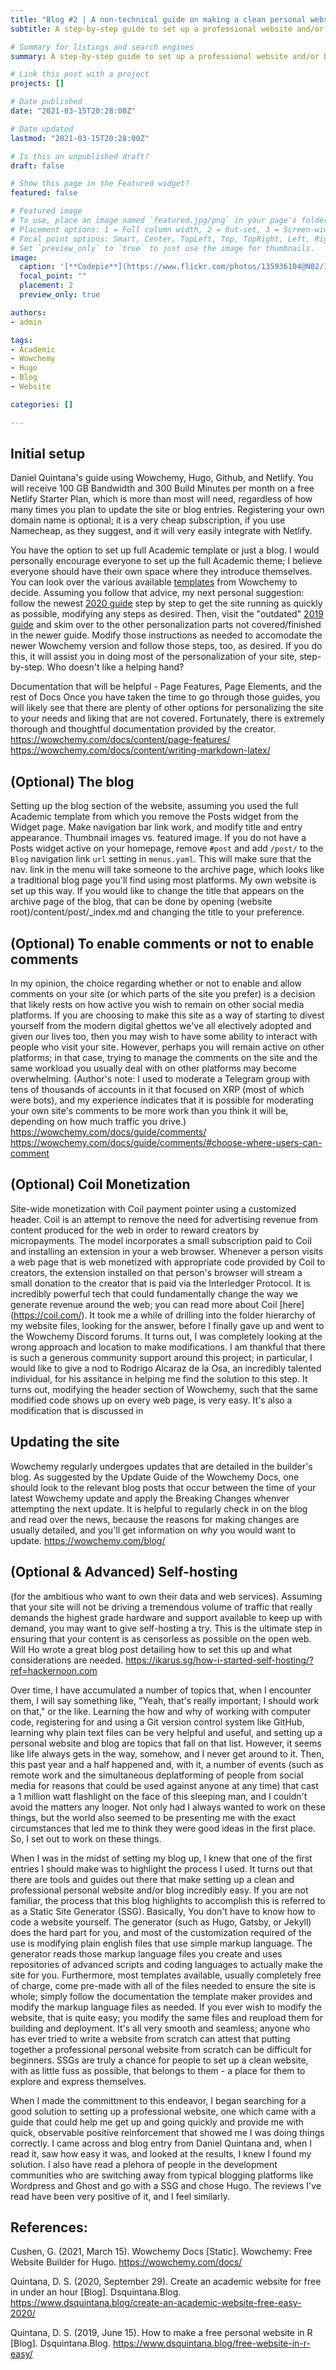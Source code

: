 ```yaml
---
title: "Blog #2 | A non-technical guide on making a clean personal website for professionals (WIP)"
subtitle: A step-by-step guide to set up a professional website and/or blog using Academic theme startkit for Wowchemy, a website builder for the static site generator (SSG) Hugo.

# Summary for listings and search engines
summary: A step-by-step guide to set up a professional website and/or blog using Academic theme startkit for Wowchemy, a website builder for the static site generator (SSG) Hugo.

# Link this post with a project
projects: []

# Date published
date: "2021-03-15T20:28:00Z"

# Date updated
lastmod: "2021-03-15T20:28:00Z"

# Is this an unpublished draft?
draft: false

# Show this page in the Featured widget?
featured: false

# Featured image
# To use, place an image named `featured.jpg/png` in your page's folder.
# Placement options: 1 = Full column width, 2 = Out-set, 3 = Screen-width
# Focal point options: Smart, Center, TopLeft, Top, TopRight, Left, Right, BottomLeft, Bottom, BottomRight
# Set `preview_only` to `true` to just use the image for thumbnails.
image:
  caption: '[**Codepie**](https://www.flickr.com/photos/135936104@N02/34271173264)'
  focal_point: ""
  placement: 2
  preview_only: true

authors:
- admin

tags:
- Academic
- Wowchemy
- Hugo
- Blog
- Website

categories: []

---
```


## Initial setup

Daniel Quintana's guide using Wowchemy, Hugo, Github, and Netlify. You will receive 100 GB Bandwidth and 300 Build Minutes per month on a free Netlify Starter Plan, which is more than most will need, regardless of how many times you plan to update the site or blog entries. Registering your own domain name is optional; it is a very cheap subscription, if you use Namecheap, as they suggest, and it will very easily integrate with Netlify.

You have the option to set up full Academic template or just a blog. I would personally encourage everyone to set up the full Academic theme; I believe everyone should have their own space where they introduce themselves. You can look over the various available [templates](https://wowchemy.com/templates/) from Wowchemy to decide. Assuming you follow that advice, my next personal suggestion: follow the newest [2020 guide](https://www.dsquintana.blog/create-an-academic-website-free-easy-2020/) step by step to get the site running as quickly as possible, modifying any steps as desired. Then, visit the "outdated" [2019 guide](https://www.dsquintana.blog/free-website-in-r-easy/) and skim over to the other personalization parts not covered/finished in the newer guide. Modify those instructions as needed to accomodate the newer Wowchemy version and follow those steps, too, as desired. If you do this, it will assist you in doing most of the personalization of your site, step-by-step. Who doesn't like a helping hand?


Documentation that will be helpful - Page Features, Page Elements, and the rest of Docs
Once you have taken the time to go through those guides, you will likely see that there are plenty of other options for personalizing the site to your needs and liking that are not covered. Fortunately, there is extremely thorough and thoughtful documentation provided by the creator.
https://wowchemy.com/docs/content/page-features/
https://wowchemy.com/docs/content/writing-markdown-latex/


## (Optional) The blog

Setting up the blog section of the website, assuming you used the full Academic template from which you remove the Posts widget from the Widget page. Make navigation bar link work, and modify title and entry appearance. Thumbnail images vs. featured image.
If you do not have a Posts widget active on your homepage, remove `#post` and add `/post/` to the `Blog` navigation link `url` setting in `menus.yaml`. This will make sure that the nav. link in the menu will take someone to the archive page, which looks like a traditional blog page you'll find using most platforms. My own website is set up this way.
If you would like to change the title that appears on the archive page of the blog, that can be done by opening (website root)/content/post/_index.md and changing the title to your preference.


## (Optional) To enable comments or not to enable comments

In my opinion, the choice regarding whether or not to enable and allow comments on your site (or which parts of the site you prefer) is a decision that likely rests on how active you wish to remain on other social media platforms. If you are choosing to make this site as a way of starting to divest yourself from the modern digital ghettos we've all electively adopted and given our lives too, then you may wish to have some ability to interact with people who visit your site. However, perhaps you will remain active on other platforms; in that case, trying to manage the comments on the site and the same workload you usually deal with on other platforms may become overwhelming. (Author's note: I used to moderate a Telegram group with tens of thousands of accounts in it that focused on XRP (most of which were bots), and my experience indicates that it is possible for moderating your own site's comments to be more work than you think it will be, depending on how much traffic you drive.)
https://wowchemy.com/docs/guide/comments/
https://wowchemy.com/docs/guide/comments/#choose-where-users-can-comment


## (Optional) Coil Monetization

Site-wide monetization with Coil payment pointer using a customized header.
Coil is an attempt to remove the need for advertising revenue from content produced for the web in order to reward creators by micropayments. The model incorporates a small subscription paid to Coil and installing an extension in your a web browser. Whenever a person visits a web page that is web monetized with appropriate code provided by Coil to creators, the extension installed on that person's browser will stream a small donation to the creator that is paid via the Interledger Protocol. It is incredibly powerful tech that could fundamentally change the way we generate revenue around the web; you can read more about Coil [here] (https://coil.com/).
It took me a while of drilling into the folder hierarchy of my website files, looking for the answer, before I finally gave up and went to the Wowchemy Discord forums. It turns out, I was completely looking at the wrong approach and location to make modifications. I am thankful that there is such a generous community support around this project; in particular, I would like to give a nod to Rodrigo Alcaraz de la Osa, an incredibly talented individual, for his assitance in helping me find the solution to this step. It turns out, modifying the header section of Wowchemy, such that the same modified code shows up on every web page, is very easy. It's also a modification that is discussed in 


## Updating the site
Wowchemy regularly undergoes updates that are detailed in the builder's blog. As suggested by the Update Guide of the Wowchemy Docs, one should look to the relevant blog posts that occur between the time of your latest Wowchemy update and apply the Breaking Changes whenver attempting the next update. It is helpful to regularly check in on the blog and read over the news, because the reasons for making changes are usually detailed, and you'll get information on *why* you would want to update.
https://wowchemy.com/blog/


## (Optional & Advanced) Self-hosting

(for the ambitious who want to own their data and web services).
Assuming that your site will not be driving a tremendous volume of traffic that really demands the highest grade hardware and support available to keep up with demand, you may want to give self-hosting a try. This is the ultimate step in ensuring that your content is as censorless as possible on the open web. Will Ho wrote a great blog post detailing how to set this up and what considerations are needed.
https://ikarus.sg/how-i-started-self-hosting/?ref=hackernoon.com


Over time, I have accumulated a number of topics that, when I encounter them, I will say something like, "Yeah, that's really important; I should work on that," or the like. Learning the how and why of working with computer code, registering for and using a Git version control system like GitHub, learning why plain text files can be very helpful and useful, and setting up a personal website and blog are topics that fall on that list. However, it seems like life always gets in the way, somehow, and I never get around to it. Then, this past year and a half happened and, with it, a number of events (such as remote work and the simultaneous deplatforming of people from social media for reasons that could be used against anyone at any time) that cast a 1 million watt flashlight on the face of this sleeping man, and I couldn't avoid the matters any lnoger. Not only had I always wanted to work on these things, but the world also seemed to be presenting me with the exact circumstances that led me to think they were good ideas in the first place. So, I set out to work on these things.

When I was in the midst of setting my blog up, I knew that one of the first entries I should make was to highlight the process I used. It turns out that there are tools and guides out there that make setting up a clean and professional personal website and/or blog incredibly easy. If you are not familiar, the process that this blog highlights to accomplish this is referred to as a Static Site Generator (SSG). Basically, You don't have to know how to code a website yourself. The generator (such as Hugo, Gatsby, or Jekyll) does the hard part for you, and most of the customization required of the use is modifying plain english files that use simple markup language. The generator reads those markup language files you create and uses repositories of advanced scripts and coding languages to actually make the site for you. Furthermore, most templates available, usually completely free of charge, come pre-made with all of the files needed to ensure the site is whole; simply follow the documentation the template maker provides and modify the markup language files as needed. If you ever wish to modify the website, that is quite easy; you modify the same files and reupload them for building and deployment. It's all very smooth and seamless; anyone who has ever tried to write a website from scratch can attest that putting together a professional personal website from scratch can be difficult for beginners. SSGs are truly a chance for people to set up a clean website, with as little fuss as possible, that belongs to them - a place for them to explore and express themselves.

When I made the committment to this endeavor, I began searching for a good solution to setting up a professional website, one which came with a guide that could help me get up and going quickly and provide me with quick, observable positive reinforcement that showed me I was doing things correctly. I came across and blog entry from Daniel Quintana and, when I read it, saw how easy it was, and looked at the results, I knew I found my solution. I also have read a plehora of people in the development communities who are switching away from typical blogging platforms like Wordpress and Ghost and go with a SSG and chose Hugo. The reviews I've read have been very positive of it, and I feel similarly. 


## References:

Cushen, G. (2021, March 15). Wowchemy Docs [Static]. Wowchemy: Free Website Builder for Hugo. https://wowchemy.com/docs/

Quintana, D. S. (2020, September 29). Create an academic website for free in under an hour [Blog]. Dsquintana.Blog. https://www.dsquintana.blog/create-an-academic-website-free-easy-2020/

Quintana, D. S. (2019, June 15). How to make a free personal website in R [Blog]. Dsquintana.Blog. https://www.dsquintana.blog/free-website-in-r-easy/

